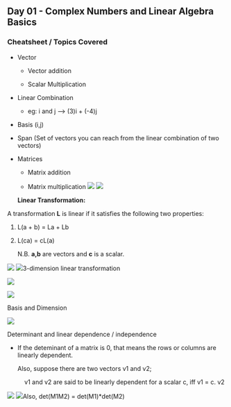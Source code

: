 ## Day 01 - Complex Numbers and Linear Algebra Basics

### Cheatsheet / Topics Covered

- Vector
  
  - Vector addition
  
  - Scalar Multiplication

- Linear Combination
  
  - eg: i and j --> (3)i + (-4)j

- Basis (i,j)

- Span (Set of vectors you can reach from the linear combination of two vectors)

- Matrices
  
  - Matrix addition
  
  - Matrix multiplication
  ![](../images/1.png)
  ![](../images/2.png)
  
  **Linear Transformation:**

A transformation **L** is linear if it satisfies the following two properties:

1. L(a + b) = La + Lb

2. L(ca) = cL(a)
   
   N.B. **a,b** are vectors and **c** is a scalar.

![](../images/3.png)
![](../images/4.png)3-dimension linear transformation

![](../images/5.png)

![](../images/6.png)

Basis and Dimension

![](../images/7.png)

Determinant and linear dependence / independence

- If the deteminant of a matrix is 0, that means the rows or columns are linearly dependent.
  
  Also, suppose there are two vectors v1 and v2;
  
      v1 and v2 are said to be linearly dependent for a scalar c, iff v1 = c. v2

![](../images/8.png)
![](../images/9.png)Also, det(M1M2) = det(M1)*det(M2)

